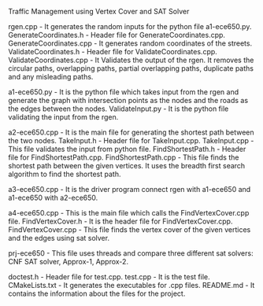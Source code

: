 Traffic Management using Vertex Cover and SAT Solver

rgen.cpp - It generates the random inputs for the python file a1-ece650.py. 
GenerateCoordinates.h - Header file for GenerateCoordinates.cpp. 
GenerateCoordinates.cpp - It generates random coordinates of the streets.
ValidateCoordinates.h - Header file for ValidateCoordinates.cpp. 
ValidateCoordinates.cpp - It Validates the output of the rgen. It removes the circular paths, overlapping paths, partial overlapping paths, duplicate paths and any misleading paths.

a1-ece650.py - It is the python file which takes input from the rgen and generate the graph with intersection points as the nodes and the roads as the edges between the nodes. ValidateInput.py - It is the python file validating the input from the rgen.

a2-ece650.cpp - It is the main file for generating the shortest path between the two nodes. TakeInput.h - Header file for TakeInput.cpp. TakeInput.cpp - This file validates the input from python file. FindShortestPath.h - Header file for FindShortestPath.cpp. FindShortestPath.cpp - This file finds the shortest path between the given vertices. It uses the breadth first search algorithm to find the shortest path.

a3-ece650.cpp - It is the driver program connect rgen with a1-ece650 and a1-ece650 with a2-ece650.

a4-ece650.cpp - This is the main file which calls the FindVertexCover.cpp file. FindVertexCover.h - It is the header file for FindVertexCover.cpp. FindVertexCover.cpp - This file finds the vertex cover of the given vertices and the edges using sat solver.

prj-ece650 - This file uses threads and compare three different sat solvers: CNF SAT solver, Approx-1, Approx-2.

doctest.h - Header file for test.cpp. test.cpp - It is the test file. CMakeLists.txt - It generates the executables for .cpp files. README.md - It contains the information about the files for the project.
